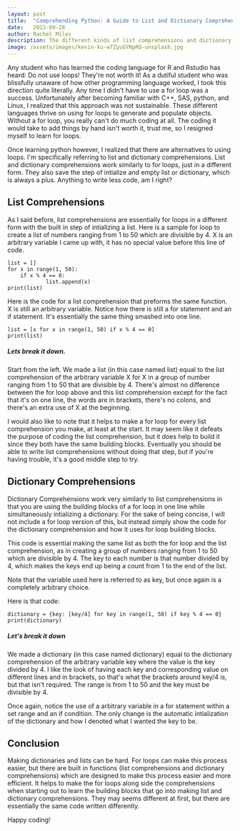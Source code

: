 ```yaml
---
layout: post
title:  "Comprehending Python: A Guide to List and Dictionary Comprehensions"
date:   2022-09-28
author: Rachel Miles
description: The different kinds of list comprehensions and dictionary comprehensions you can use to bypass for loops can be a little complicated, and I literally love doing anything that doesn't involve for loops, so lets see if we can't figure it out!
image: /assets/images/kevin-ku-w7ZyuGYNpRQ-unsplash.jpg
---
```


Any student who has learned the coding language for R and Rstudio has heard: Do not use loops! They're not worth it! As a dutiful student who was blissfully unaware of how other programming language worked, I took this direction quite literally. Any time I didn't have to use a for loop was a success. Unfortunately after becoming familiar with C++, SAS, python, and Linux, I realized that this approach was not sustainable. These different languages thrive on using for loops to generate and populate objects. Without a for loop, you really can't do much coding at all. The coding it would take to add things by hand isn't worth it, trust me, so I resigned myself to learn for loops.

Once learning python however, I realized that there are alternatives to using loops. I'm specifically referring to list and dictionary comprehensions. List and dictionary comprehensions work similarly to for loops, just in a different form. They also save the step of intialize and empty list or dictionary, which is always a plus. Anything to write less code, am I right? 

## List Comprehensions
As I said before, list comprehensions are essentially for loops in a different form with the built in step of intializing a list. Here is a sample for loop to create a list of numbers ranging from 1 to 50 which are divisible by 4. X is an arbitrary variable I came up with, it has no special value before this line of code. 

``` {code}
list = []
for x in range(1, 50):
    if x % 4 == 0:
            list.append(x)
print(list) 
```

Here is the code for a list comprehension that preforms the same function. X is still an arbitrary variable. Notice how there is still a for statement and an if statement. It's essentially the same thing smashed into one line. 
``` {code}
list = [x for x in range(1, 50) if x % 4 == 0]
print(list)
```
##### Lets break it down. 
Start from the left. We made a list (in this case named list) equal to the list comprehension of the arbitrary variable X for X in a group of number ranging from 1 to 50 that are divisible by 4. There's almost no difference between the for loop above and this list comprehension except for the fact that it's on one line, the words are in brackets, there's no colons, and there's an extra use of X at the beginning.

I would also like to note that it helps to make a for loop for every list comprehension you make, at least at the start. It may seem like it defeats the purpose of coding the list comprehension, but it does help to build it since they both have the same building blocks. Eventually you should be able to write list comprehensions without doing that step, but if you're having trouble, it's a good middle step to try. 


## Dictionary Comprehensions
Dictionary Comprehensions work very similarly to list comprehensions in that you are using the building blocks of a for loop in one line while simultaneously intializing a dictionary. For the sake of being concise, I will not include a for loop version of this, but instead simply show the code for the dictionary comprehension and how it uses for loop building blocks. 

This code is essential making the same list as both the for loop and the list comprehension, as in creating a group of numbers ranging from 1 to 50 which are divisible by 4. The key to each number is that number divided by 4, which makes the keys end up being a count from 1 to the end of the list. 

Note that the variable used here is referred to as key, but once again is a completely arbitrary choice. 

Here is that code:
``` {code}
dictionary = {key: [key/4] for key in range(1, 50) if key % 4 == 0}
print(dictionary)
```
##### Let's break it down
We made a dictionary (in this case named dictionary) equal to the dictionary comprehension of the arbitrary variable key where the value is the key divided by 4. I like the look of having each key and corresponding value on different lines and in brackets, so that's what the brackets around key/4 is, but that isn't required. The range is from 1 to 50 and the key must be divisible by 4. 

Once again, notice the use of a arbitrary variable in a for statement within a set range and an if condition. The only change is the automatic intialization of the dictionary and how I denoted what I wanted the key to be.

## Conclusion
Making dictionaries and lists can be hard. For loops can make this process easier, but there are built in functions (list comprehensions and dictionary comprehensions) which are designed to make this process easier and more efficient. It helps to make the for loops along side the comprehensions when starting out to learn the building blocks that go into making list and dictionary comprehensions. They may seems different at first, but there are essentially the same code written differently.

Happy coding!

